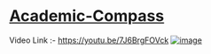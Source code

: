 # [Academic-Compass](https://youtu.be/7J6BrgFOVck)
Video Link :- https://youtu.be/7J6BrgFOVck
[![image](https://github.com/KUNJ1311/Academic-Compass/assets/74526794/83047053-ce60-456e-8c60-13a66d6ad591)](https://youtu.be/7J6BrgFOVck)
